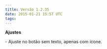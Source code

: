 ```yaml
---
title: Versão 1.2.35
date: 2015-01-21 15:57 UTC
tags:
---
```


**Ajustes**

\- Ajuste no botão sem texto, apenas com ícone.